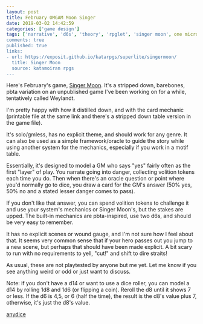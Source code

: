 ```yaml
---
layout: post
title: February OMGAM Moon Singer
date: 2019-03-02 14:42:59
categories: ['game design']
tags: ['narrative', 'd6s', 'theory', 'rpglet', 'singer moon', one microrpg game a month challenge', 'omgam', 'pbta', 'cards', 'everway', 'weylandt']
comments: true
published: true
links:
- url: https://exposit.github.io/katarpgs/superlite/singermoon/
  title: Singer Moon
  source: katamoiran rpgs
---
```


Here's February's game, [Singer Moon](https://exposit.github.io/katarpgs/superlite/singermoon/). It's a stripped down, barebones, pbta variation on an unpublished game I've been working on for a while, tentatively called Weylandt.

I'm pretty happy with how it distilled down, and with the card mechanic (printable file at the same link and there's a stripped down table version in the game file).

<!--more-->

It's solo/gmless, has no explicit theme, and should work for any genre. It can also be used as a simple framework/oracle to guide the story while using another system for the mechanics, especially if you work in a motif table.

Essentially, it's designed to model a GM who says "yes" fairly often as the first "layer" of play. You narrate going into danger, collecting volition tokens each time you do. Then when there's an oracle question or point where you'd normally go to dice, you draw a card for the GM's answer (50% yes, 50% no and a stated lesser danger comes to pass).

If you don't like that answer, you can spend volition tokens to challenge it and use your system's mechanics or Singer Moon's, but the stakes are upped. The built-in mechanics are pbta-inspired, use two d6s, and should be very easy to remember.

It has no explicit scenes or wound gauge, and I'm not sure how I feel about that. It seems very common sense that if your hero passes out you jump to a new scene, but perhaps that should have been made explicit. A bit scary to run with no requirements to yell, "cut!" and shift to dire straits!

As usual, these are not playtested by anyone but me yet. Let me know if you see anything weird or odd or just want to discuss.

Note: if you don't have a d14 or want to use a dice roller, you can model a d14 by rolling 1d8 and 1d6 (or flipping a coin). Reroll the d8 until it shows 7 or less. If the d6 is 4,5, or 6 (half the time), the result is the d8's value plus 7, otherwise, it's just the d8's value.

[anydice](https://anydice.com/program/13cce)
